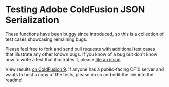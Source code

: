 # Testing Adobe ColdFusion JSON Serialization

These functions have been buggy since introduced, so this is a collection of test cases showcasing remaining bugs.

Please feel free to fork and send pull requests with additional test cases that illustrate any other known bugs. If
you know of a bug but don't know how to write a test that illustrates it, please [file an issue](https://github.com/atuttle/cf-json-tests/issues).

View results [on ColdFusion 9](http://fusiongrokker.com/demo/json/). If anyone has a public-facing CF10 server
and wants to host a copy of the tests, please do so and edit the link into the readme!